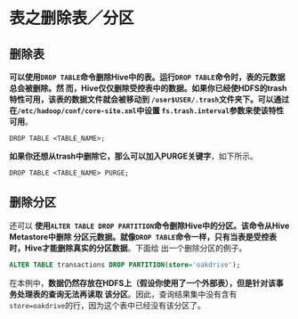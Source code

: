 表之删除表／分区
===================================================================================
## 删除表
**可以使用`DROP TABLE`命令删除Hive中的表。运行`DROP TABLE`命令时，表的元数据总会被删除。然
而，Hive仅仅删除受控表中的数据。如果你已经使HDFS的trash特性可用，该表的数据文件就会被移动到
`/user$USER/.trash`文件夹下。可以通过在`/etc/hadoop/conf/core-site.xml`中设置
`fs.trash.interval`参数来使该特性可用**。
```
DROP TABLE <TABLE_NAME>;
```
**如果你还想从trash中删除它，那么可以加入PURGE关键字**，如下所示。
```
DROP TABLE <TABLE_NAME> PURGE;
```

## 删除分区
还可以 **使用`ALTER TABLE DROP PARTITION`命令删除Hive中的分区。该命令从Hive Metastore中删除
分区元数据。就像`DROP TABLE`命令一样，只有当表是受控表时，Hive才能删除真实的分区数据**。下面给
出一个删除分区的例子。
```sql
ALTER TABLE transactions DROP PARTITION(store='oakdrive');
```
在本例中，**数据仍然存放在HDFS上（假设你使用了一个外部表），但是针对该事务处理表的查询无法再读取
该分区**。因此，查询结果集中没有含有`store=oakdrive`的行，因为这个表中已经没有该分区了。



